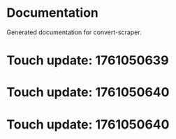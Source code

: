# Documentation

Generated documentation for convert-scraper.

# Touch update: 1761050639

# Touch update: 1761050640

# Touch update: 1761050640
